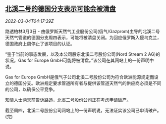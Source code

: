 <!--1646368262000-->
[北溪二号的德国分支表示可能会被清盘](https://cn.reuters.com/article/germany-nord-stream2-liquidity-0304-idCNKCS2L109G)
------

<div><i>2022-03-04T04:17:39Z</i></div><p>路透柏林3月3日 - 由俄罗斯天然气工业股份公司(俄气/Gazprom)主导的北溪二号天然气管道的德国分支周四表示，可能将被清盘关闭。为回应俄罗斯入侵乌克兰，德国政府上周停止了该项目的认证。</p><p>“鉴于当前的事态发展，以及本公司股东北溪二号股份公司(Nord Stream 2 AG)的状况，Gas for Europe GmbH可能将被清盘。”该公司在其网站上的一份声明中说。</p><p>Gas for Europe GmbH是俄气子公司北溪二号股份公司为符合欧洲能源规定而设立的德国分支。欧洲规定要求管道所有者与提供该管道天然气的供应商必须是不同的公司，以确保公平竞争。</p><p>知情人士两天前告诉路透，北溪二号股份公司正在考虑申请破产。</p><p>截至周四，北溪二号股份公司网站上的一份声明说，无法证实该公司已申请破产。(完)</p>
